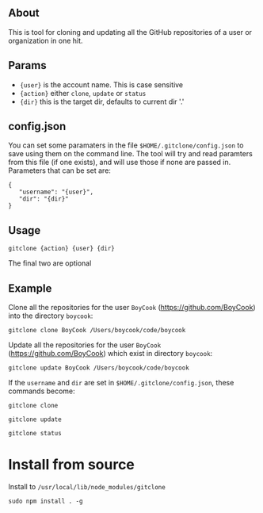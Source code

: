 ## About

This is tool for cloning and updating all the GitHub repositories of a user or organization in one hit.

## Params

* `{user}` is the account name. This is case sensitive
* `{action}` either `clone`, `update` or `status`
* `{dir}` this is the target dir, defaults to current dir '.'

## config.json

You can set some paramaters in the file `$HOME/.gitclone/config.json` to save using them on the command line. The tool will try and read paramters from this file (if one exists), and will use those if none are passed in. Parameters that can be set are:

	{
	   "username": "{user}",
	   "dir": "{dir}"
	}

## Usage 

	gitclone {action} {user} {dir}

The final two are optional

## Example

Clone all the repositories for the user `BoyCook` (https://github.com/BoyCook) into the directory `boycook`:

	gitclone clone BoyCook /Users/boycook/code/boycook

Update all the repositories for the user `BoyCook` (https://github.com/BoyCook) which exist in directory `boycook`:

	gitclone update BoyCook /Users/boycook/code/boycook

If the `username` and `dir` are set in `$HOME/.gitclone/config.json`, these commands become:

	gitclone clone

	gitclone update
	
	gitclone status

# Install from source

Install to `/usr/local/lib/node_modules/gitclone`

	sudo npm install . -g
	
